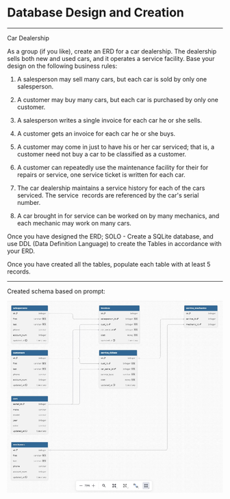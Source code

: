 
# Database Design and Creation

---

Car Dealership

As a group (if you like), create an ERD for a car dealership. The dealership sells both new and used cars, and it operates a service facility. Base your design on the following business rules:

1.  A salesperson may sell many cars, but each car is sold by only one salesperson.

2.  A customer may buy many cars, but each car is purchased by only one customer.

3.  A salesperson writes a single invoice for each car he or she sells.

4.  A customer gets an invoice for each car he or she buys.

5.  A customer may come in just to have his or her car serviced; that is, a customer need not buy a car to be classified as a customer.

6.  A customer can repeatedly use the maintenance facility for their for repairs or service, one service ticket is written for each car.

7.  The car dealership maintains a service history for each of the cars serviced. The service  records are referenced by the car's serial number.

8.  A car brought in for service can be worked on by many mechanics, and each mechanic may work on many cars.

Once you have designed the ERD; SOLO - Create a SQLite database, and use DDL (Data Definition Language) to create the Tables in accordance with your ERD.

Once you have created all the tables, populate each table with at least 5 records.

---

Created schema based on prompt:

![image](scema.jpg)